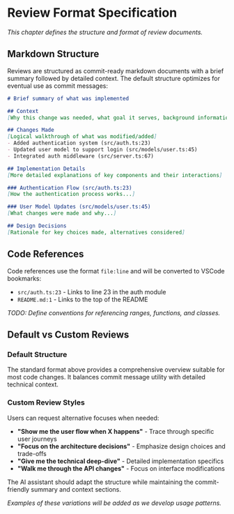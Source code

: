 # Review Format Specification

*This chapter defines the structure and format of review documents.*

## Markdown Structure

Reviews are structured as commit-ready markdown documents with a brief summary followed by detailed context. The default structure optimizes for eventual use as commit messages:

```markdown
# Brief summary of what was implemented

## Context
[Why this change was needed, what goal it serves, background information]

## Changes Made
[Logical walkthrough of what was modified/added]
- Added authentication system (src/auth.ts:23)
- Updated user model to support login (src/models/user.ts:45)  
- Integrated auth middleware (src/server.ts:67)

## Implementation Details
[More detailed explanations of key components and their interactions]

### Authentication Flow (src/auth.ts:23)
[How the authentication process works...]

### User Model Updates (src/models/user.ts:45)
[What changes were made and why...]

## Design Decisions
[Rationale for key choices made, alternatives considered]
```

## Code References

Code references use the format `file:line` and will be converted to VSCode bookmarks:
- `src/auth.ts:23` - Links to line 23 in the auth module
- `README.md:1` - Links to the top of the README

*TODO: Define conventions for referencing ranges, functions, and classes.*

## Default vs Custom Reviews

### Default Structure
The standard format above provides a comprehensive overview suitable for most code changes. It balances commit message utility with detailed technical context.

### Custom Review Styles
Users can request alternative focuses when needed:
- **"Show me the user flow when X happens"** - Trace through specific user journeys
- **"Focus on the architecture decisions"** - Emphasize design choices and trade-offs  
- **"Give me the technical deep-dive"** - Detailed implementation specifics
- **"Walk me through the API changes"** - Focus on interface modifications

The AI assistant should adapt the structure while maintaining the commit-friendly summary and context sections.

*Examples of these variations will be added as we develop usage patterns.*